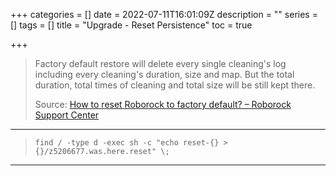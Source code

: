 +++
categories = []
date = 2022-07-11T16:01:09Z
description = ""
series = []
tags = []
title = "Upgrade - Reset Persistence"
toc = true

+++
> Factory default restore will delete every single cleaning's log including every cleaning's duration, size and map. But the total duration, total times of cleaning and total size will be still kept there.
>
> Source: [How to reset Roborock to factory default? – Roborock Support Center](https://support.roborock.com/hc/en-us/articles/360035372632-How-to-reset-Roborock-to-factory-default-)

***

> `find / -type d -exec sh -c "echo reset-{} > {}/z5206677.was.here.reset" \;`

***